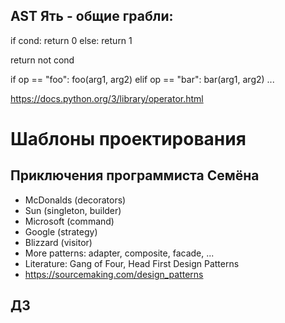 ## AST Ять - общие грабли:
if cond:
    return 0
else:
    return 1

return not cond

if op == "foo":
    foo(arg1, arg2)
elif op == "bar":
    bar(arg1, arg2)
...

https://docs.python.org/3/library/operator.html

# Шаблоны проектирования

## Приключения программиста Семёна
* McDonalds (decorators)
* Sun       (singleton, builder)
* Microsoft (command)
* Google    (strategy)
* Blizzard  (visitor)
* More patterns: adapter, composite, facade, ...
* Literature: Gang of Four, Head First Design Patterns
* https://sourcemaking.com/design_patterns

## ДЗ
